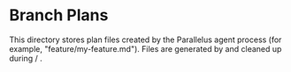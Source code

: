 # Branch Plans

This directory stores plan files created by the Parallelus agent process (for example, "feature/my-feature.md").
Files are generated by  and cleaned up during  / .
